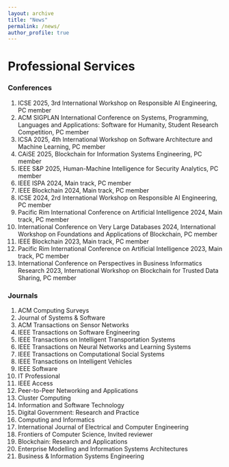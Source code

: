 ```yaml
---
layout: archive
title: "News"
permalink: /news/
author_profile: true
---
```


#  Professional Services

### Conferences
1.  ICSE 2025, 3rd International Workshop on Responsible AI Engineering, PC member
2.  ACM SIGPLAN International Conference on Systems, Programming, Languages and Applications: Software for Humanity, Student Research Competition, PC member
3.  ICSA 2025, 4th International Workshop on Software Architecture and Machine Learning, PC member
4. 	CAiSE 2025, Blockchain for Information Systems Engineering, PC member
5. 	IEEE S&P 2025, Human-Machine Intelligence for Security Analytics, PC member
6. 	IEEE ISPA 2024, Main track, PC member
7. 	IEEE Blockchain 2024, Main track, PC member
8. 	ICSE 2024, 2rd International Workshop on Responsible AI Engineering, PC member
9. 	Pacific Rim International Conference on Artificial Intelligence 2024, Main track, PC member
10. International Conference on Very Large Databases 2024, International Workshop on Foundations and Applications of Blockchain, PC member
11. IEEE Blockchain 2023, Main track, PC member
12. Pacific Rim International Conference on Artificial Intelligence 2023, Main track, PC member
13. International Conference on Perspectives in Business Informatics Research 2023, ​International Workshop on Blockchain for Trusted Data Sharing, PC member

### Journals

1. ACM Computing Surveys
2. Journal of Systems & Software
3. ACM Transactions on Sensor Networks
4. IEEE Transactions on Software Engineering
5. IEEE Transactions on Intelligent Transportation Systems
6. IEEE Transactions on Neural Networks and Learning Systems
7. IEEE Transactions on Computational Social Systems
8. IEEE Transactions on Intelligent Vehicles
9. IEEE Software
10. IT Professional
11. IEEE Access
12. Peer-to-Peer Networking and Applications
13. Cluster Computing
14. Information and Software Technology
15. Digital Government: Research and Practice
16. Computing and Informatics
17. International Journal of Electrical and Computer Engineering
18. Frontiers of Computer Science, Invited reviewer
19. Blockchain: Research and Applications
20. Enterprise Modelling and Information Systems Architectures
21. Business & Information Systems Engineering
